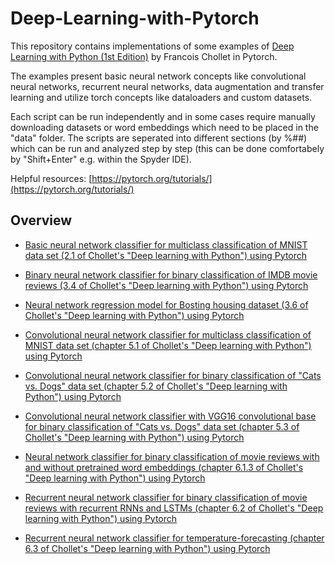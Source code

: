 # Deep-Learning-with-Pytorch

This repository contains implementations of some examples of [Deep Learning with Python (1st Edition)](https://github.com/fchollet/deep-learning-with-python-notebooks) by Francois Chollet in Pytorch.

The examples present basic neural network concepts like convolutional neural networks, recurrent neural networks, data augmentation and transfer learning and utilize torch concepts like dataloaders and custom datasets.

Each script can be run independently and in some cases require manually downloading datasets or word embeddings which need to be placed in the "data" folder. The scripts are seperated into different sections (by %##) which can be run and analyzed step by step (this can be done comfortabely by "Shift+Enter" e.g. within the Spyder IDE). 

Helpful resources:
[https://pytorch.org/tutorials/](https://pytorch.org/tutorials/)

## Overview

* [Basic neural network classifier for multiclass classification of MNIST data set (2.1 of Chollet's "Deep learning with Python") using Pytorch](https://github.com/c-boe/Deep-Learning-with-Pytorch/blob/main/Chollet_2_1_MNIST_classification_Pytorch.py)

* [Binary neural network classifier for binary classification of IMDB movie reviews (3.4 of Chollet's "Deep learning with Python") using Pytorch](https://github.com/c-boe/Deep-Learning-with-Pytorch/blob/main/Chollet_3_4_IMDB_binary_classification_Pytorch.py)

* [Neural network regression model for Bosting housing dataset (3.6 of Chollet's "Deep learning with Python") using Pytorch](https://github.com/c-boe/Deep-Learning-with-Pytorch/blob/main/Chollet_3_6_BOSTON_HOUSING_Regression_Pytorch.py)

* [Convolutional neural network classifier for multiclass classification of MNIST data set (chapter 5.1 of Chollet's 
"Deep learning with Python") using Pytorch](https://github.com/c-boe/Deep-Learning-with-Pytorch/blob/main/Chollet_5_1_MNIST_classification_ConvNet_Pytorch.py)

* [Convolutional neural network classifier for binary classification of "Cats vs. Dogs" data set (chapter 5.2 of Chollet's "Deep learning with Python") using Pytorch](https://github.com/c-boe/Deep-Learning-with-Pytorch/blob/main/Chollet_5_2_Cats_vs_Dogs_binary_classification_ConvNet_Pytorch.py)

* [Convolutional neural network classifier with VGG16 convolutional base for binary classification of "Cats vs. Dogs" data set (chapter 5.3 of Chollet's "Deep learning with Python") using Pytorch](https://github.com/c-boe/Deep-Learning-with-Pytorch/blob/main/Chollet_5_3_Cats_vs_Dogs_binary_classification_pretrained_ConvNet_Pytorch.py)

* [Neural network classifier for binary classification of movie reviews with and without pretrained word embeddings (chapter 6.1.3 of Chollet's "Deep learning with Python") using Pytorch](https://github.com/c-boe/Deep-Learning-with-Pytorch/blob/main/Chollet_6_1_IMDB_binary_classification_pretrained_word_embeddings_Pytorch.py)

* [Recurrent neural network classifier for binary classification of movie reviews with recurrent RNNs and LSTMs (chapter 6.2 of Chollet's "Deep learning with Python") using Pytorch](https://github.com/c-boe/Deep-Learning-with-Pytorch/blob/main/Chollet_6_2_IMDB_binary_classification_with_recurrent_NN_Pytorch.py)

* [Recurrent neural network classifier for temperature-forecasting (chapter 6.3 of Chollet's "Deep learning with Python") using Pytorch](https://github.com/c-boe/Deep-Learning-with-Pytorch/blob/main/Chollet_6_3_Temperature_forecasting_with_recurrent_NN_Pytorch.py)


